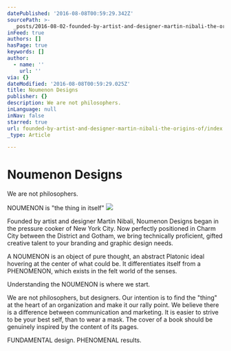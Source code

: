 ```yaml
---
datePublished: '2016-08-08T00:59:29.342Z'
sourcePath: >-
  _posts/2016-08-02-founded-by-artist-and-designer-martin-nibali-the-origins-of.md
inFeed: true
authors: []
hasPage: true
keywords: []
author:
  - name: ''
    url: ''
via: {}
dateModified: '2016-08-08T00:59:29.025Z'
title: Noumenon Designs
publisher: {}
description: We are not philosophers.
inLanguage: null
inNav: false
starred: true
url: founded-by-artist-and-designer-martin-nibali-the-origins-of/index.html
_type: Article

---
```

# Noumenon Designs

We are not philosophers.

NOUMENON is "the thing in itself"
![](https://the-grid-user-content.s3-us-west-2.amazonaws.com/3a92e73f-4ab9-4fd3-8fa0-ec6ecde909a9.jpg)

Founded by artist and designer Martin Nibali, Noumenon Designs began in the pressure cooker of New York City. Now perfectly positioned in Charm City between the District and Gotham, we bring technically proficient, gifted creative talent to your branding and graphic design needs.

A NOUMENON is an object of pure thought, an abstract Platonic ideal hovering at the center of what could be. It differentiates itself from a PHENOMENON, which exists in the felt world of the senses.

Understanding the NOUMENON is where we start.

We are not philosophers, but designers. Our intention is to find the "thing" at the heart of an organization and make it our rally point. We believe there is a difference between communication and marketing. It is easier to strive to be your best self, than to wear a mask. The cover of a book should be genuinely inspired by the content of its pages.

FUNDAMENTAL design. PHENOMENAL results.